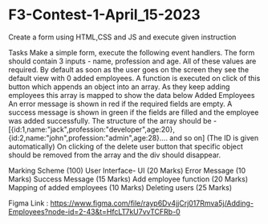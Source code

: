 # F3-Contest-1-April_15-2023
Create a form using HTML,CSS and JS and execute given instruction 



Tasks
Make a simple form, execute the following event handlers.
The form should contain 3 inputs - name, profession and age. All of these values are required.
By default as soon as the user goes on the screen they see the default view with 0 added employees. A function is executed on click of this button which appends an object into an array.
As they keep adding employees this array is mapped to show the data below Added Employees
An error message is shown in red if the required fields are empty.
A success message is shown in green if the fields are filled and the employee was added successfully.
The structure of the array should be - [{id:1,name:"jack",profession:"developer",age:20}, {id:2,name:"john",profession:"admin",age:28}.... and so on] (The ID is given automatically)
On clicking of the delete user button that specific object should be removed from the array and the div should disappear.




Marking Scheme (100)
User Interface- UI (20 Marks)
Error Message (10 Marks)
Success Message (15 Marks)
Add employee function (20 Marks)
Mapping of added employees (10 Marks)
Deleting users (25 Marks)

Figma Link :
https://www.figma.com/file/rayp6Dv4jjCrj017Rmva5j/Adding-Employees?node-id=2-43&t=HfcLT7kU7vvTCFRb-0
